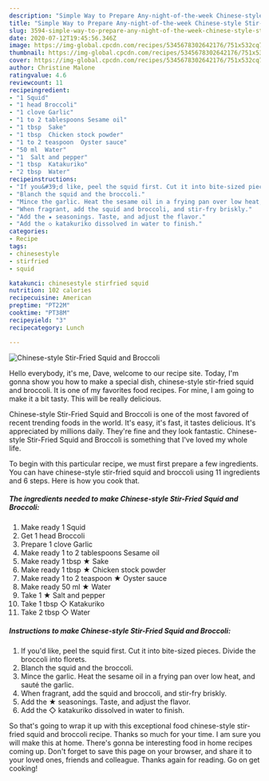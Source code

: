 ```yaml
---
description: "Simple Way to Prepare Any-night-of-the-week Chinese-style Stir-Fried Squid and Broccoli"
title: "Simple Way to Prepare Any-night-of-the-week Chinese-style Stir-Fried Squid and Broccoli"
slug: 3594-simple-way-to-prepare-any-night-of-the-week-chinese-style-stir-fried-squid-and-broccoli
date: 2020-07-12T19:45:56.346Z
image: https://img-global.cpcdn.com/recipes/5345678302642176/751x532cq70/chinese-style-stir-fried-squid-and-broccoli-recipe-main-photo.jpg
thumbnail: https://img-global.cpcdn.com/recipes/5345678302642176/751x532cq70/chinese-style-stir-fried-squid-and-broccoli-recipe-main-photo.jpg
cover: https://img-global.cpcdn.com/recipes/5345678302642176/751x532cq70/chinese-style-stir-fried-squid-and-broccoli-recipe-main-photo.jpg
author: Christine Malone
ratingvalue: 4.6
reviewcount: 11
recipeingredient:
- "1 Squid"
- "1 head Broccoli"
- "1 clove Garlic"
- "1 to 2 tablespoons Sesame oil"
- "1 tbsp  Sake"
- "1 tbsp  Chicken stock powder"
- "1 to 2 teaspoon  Oyster sauce"
- "50 ml  Water"
- "1  Salt and pepper"
- "1 tbsp  Katakuriko"
- "2 tbsp  Water"
recipeinstructions:
- "If you&#39;d like, peel the squid first. Cut it into bite-sized pieces. Divide the broccoli into florets."
- "Blanch the squid and the broccoli."
- "Mince the garlic. Heat the sesame oil in a frying pan over low heat, and sauté the garlic."
- "When fragrant, add the squid and broccoli, and stir-fry briskly."
- "Add the ★ seasonings. Taste, and adjust the flavor."
- "Add the ◇ katakuriko dissolved in water to finish."
categories:
- Recipe
tags:
- chinesestyle
- stirfried
- squid

katakunci: chinesestyle stirfried squid 
nutrition: 102 calories
recipecuisine: American
preptime: "PT22M"
cooktime: "PT38M"
recipeyield: "3"
recipecategory: Lunch

---
```



![Chinese-style Stir-Fried Squid and Broccoli](https://img-global.cpcdn.com/recipes/5345678302642176/751x532cq70/chinese-style-stir-fried-squid-and-broccoli-recipe-main-photo.jpg)

Hello everybody, it's me, Dave, welcome to our recipe site. Today, I'm gonna show you how to make a special dish, chinese-style stir-fried squid and broccoli. It is one of my favorites food recipes. For mine, I am going to make it a bit tasty. This will be really delicious.

Chinese-style Stir-Fried Squid and Broccoli is one of the most favored of recent trending foods in the world. It's easy, it's fast, it tastes delicious. It's appreciated by millions daily. They're fine and they look fantastic. Chinese-style Stir-Fried Squid and Broccoli is something that I've loved my whole life.




To begin with this particular recipe, we must first prepare a few ingredients. You can have chinese-style stir-fried squid and broccoli using 11 ingredients and 6 steps. Here is how you cook that.

<!--inarticleads1-->

##### The ingredients needed to make Chinese-style Stir-Fried Squid and Broccoli:

1. Make ready 1 Squid
1. Get 1 head Broccoli
1. Prepare 1 clove Garlic
1. Make ready 1 to 2 tablespoons Sesame oil
1. Make ready 1 tbsp ★ Sake
1. Make ready 1 tbsp ★ Chicken stock powder
1. Make ready 1 to 2 teaspoon ★ Oyster sauce
1. Make ready 50 ml ★ Water
1. Take 1 ★ Salt and pepper
1. Take 1 tbsp ◇ Katakuriko
1. Take 2 tbsp ◇ Water




<!--inarticleads2-->

##### Instructions to make Chinese-style Stir-Fried Squid and Broccoli:

1. If you&#39;d like, peel the squid first. Cut it into bite-sized pieces. Divide the broccoli into florets.
1. Blanch the squid and the broccoli.
1. Mince the garlic. Heat the sesame oil in a frying pan over low heat, and sauté the garlic.
1. When fragrant, add the squid and broccoli, and stir-fry briskly.
1. Add the ★ seasonings. Taste, and adjust the flavor.
1. Add the ◇ katakuriko dissolved in water to finish.




So that's going to wrap it up with this exceptional food chinese-style stir-fried squid and broccoli recipe. Thanks so much for your time. I am sure you will make this at home. There's gonna be interesting food in home recipes coming up. Don't forget to save this page on your browser, and share it to your loved ones, friends and colleague. Thanks again for reading. Go on get cooking!
